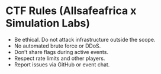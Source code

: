 # CTF Rules (Allsafeafrica x Simulation Labs)
- Be ethical. Do not attack infrastructure outside the scope.
- No automated brute force or DDoS.
- Don’t share flags during active events.
- Respect rate limits and other players.
- Report issues via GitHub or event chat.
